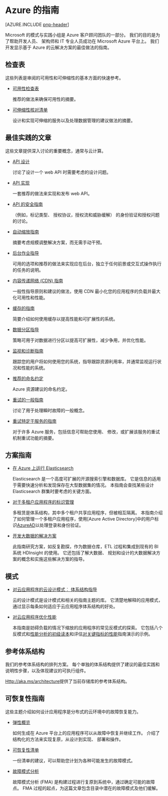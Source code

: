 
<properties
   pageTitle="Azure 指南 |模式和实践 |Microsoft Azure"
   description="最佳做法和 Azure 的指南"
   services=""
   documentationCenter="na"
   authors="bennage"
   manager="marksou"
   editor=""
   tags=""/>

<tags
   ms.service="guidance"
   ms.devlang="na"
   ms.topic="article"
   ms.tgt_pltfrm="na"
   ms.workload="na"
   ms.date="08/17/2016"
   ms.author="christb"/>

# <a name="azure-guidance"></a>Azure 的指南

[AZURE.INCLUDE [pnp-header](../../includes/guidance-pnp-header-include.md)]

Microsoft 的模式与实践小组是 Azure 客户顾问团队的一部分。 我们的目的是为了帮助开发人员、 架构师和 IT 专业人员成功在 Microsoft Azure 平台上。 我们开发显示基于 Azure 的云解决方案的最佳做法的指南。

## <a name="checklists"></a>检查表

这些列表是审阅的可用性和可伸缩性的基本方面的快速参考。 

- [可用性检查表][AvailabilityChecklist] 

    推荐的做法来确保可用性的摘要。

- [可伸缩性核对清单][ScalabilityChecklist]

    设计和实现可伸缩的服务以及处理数据管理的建议做法的摘要。

## <a name="best-practices-articles"></a>最佳实践的文章

这些文章提供深入讨论的重要概念，通常与云计算。 

- [API 设计][APIDesign] 

    讨论了设计一个 web API 时需要考虑的设计问题。

- [API 实现][APIImplementation] 

    一套推荐的做法来实现和发布 web API。

- [API 的安全指南](https://github.com/mspnp/azure-guidance/blob/master/API-security.md) 

    （例如，标记类型、 授权协议，授权流和威胁缓解） 的身份验证和授权问题的讨论。

- [自动缩放指南][AutoscalingGuidance] 

    摘要考虑规模调整解决方案，而无需手动干预。

- [后台作业指导][BackgroundJobsGuidance] 

    可用的选项和推荐的做法来实现应在后台，独立于任何前景或交互式操作执行的任务的说明。

- [内容传递网络 (CDN) 指南][CDNGuidance] 

    一般性指导原则和建议的做法，使用 CDN 最小化您的应用程序的负载并最大化可用性和性能。

- [缓存的指南][CachingGuidance] 

    简要介绍如何使用缓存以提高性能和可扩展性的系统。

- [数据分区指导][DataPartitioningGuidance]

    策略可用于对数据进行分区以提高可扩展性，减少争用，并优化性能。

- [监视和诊断指南][MonitoringandDiagnosticsGuidance] 

    跟踪您的用户将如何使用您的系统，指导跟踪资源利用率，并通常监视运行状况和性能的系统。

- [推荐的命名约定][naming-conventions] 

    Azure 资源建议的命名约定。

- [重试的一般指南][RetryGeneralGuidance] 

    讨论了用于处理瞬时故障的一般概念。

- [重试特定于服务的指南][RetryServiceSpecificGuidance]

    对于许多 Azure 服务，包括信息可帮助您使用、 修改，或扩展该服务的重试机制重试功能的摘要。

## <a name="scenario-guides"></a>方案指南

- [在 Azure 上运行 Elasticsearch][elasticsearch] 
    
    Elasticsearch 是一个高度可扩展的开源搜索引擎和数据库。 它是信息的适用于需要快速分析和发现保存在大型数据集的情况。 本指南会查找某些设计 Elasticsearch 群集时要考虑的关键方面。

- [对于多租户应用程序的标识管理][identity-multitenant] 
    
    多租赁是体系结构，其中多个租户共享应用程序，但被相互隔离。 本指南介绍了如何管理一个多租户应用程序，使用[Azure Active Directory]中的用户标识[AzureAD]以处理登录和身份验证。
    
- [开发大数据的解决方案](https://msdn.microsoft.com/library/dn749874.aspx)

    此指南研究方案，如反复勘探，作为数据仓库，ETL 过程和集成到现有的 BI 系统 HDInsight 的使用。 它还包括了解大数据、 规划和设计的大数据解决方案的概念和实施这些解决方案的指导。
    
## <a name="patterns"></a>模式

- [对云应用程序的云设计模式︰ 体系结构指导](https://msdn.microsoft.com/library/dn568099.aspx)

    云的设计模式是设计模式和相关的指南主题的库。 它清楚地解释的应用模式，通过显示每条如何适应于云应用程序体系结构的好处。
    
- [对云应用程序优化性能](https://github.com/mspnp/performance-optimization)

    本指南是妨碍负载的情况下缩放的应用程序的常见反模式的探索。 它包括八个反模式和[性能分析的初级读本](https://github.com/mspnp/performance-optimization/blob/master/Performance-Analysis-Primer.md)和评估[对关键指标的性能](https://github.com/mspnp/performance-optimization/blob/master/Assessing-System-Performance-Against-KPI.md)指南演示的示例。

## <a name="reference-architectures"></a>参考体系结构

我们的参考体系结构的排列方案。
每个单独的体系结构提供了建议的最佳实践和说明性步骤，以及体现建议的可执行组件。

[Http://aka.ms/architecture](http://aka.ms/architecture)提供了当前存储库的参考体系结构。

## <a name="resiliency-guidance"></a>可恢复性指南

这些主题介绍如何设计应用程序是分布式的云环境中的故障恢复能力。   

- [弹性概览][ResiliencyOvervew]

     如何生成在 Azure 平台上的应用程序可以从故障中恢复并继续工作。 介绍了结构化的方法来实现复原，从设计到实现、 部署和操作。

- [可恢复性清单][resiliency-checklist]

    一份清单的建议，可以帮助您计划为各种可能发生的故障模式。

- [故障模式分析][resiliency-fma] 

    故障模式分析 (FMA) 是构建过程进行复原到系统中，通过确定可能的故障点。 FMA 过程的起点，为这篇文章包含目录中潜在的故障模式及他们缓解。 

<!-- links -->

[AzureAD]: https://azure.microsoft.com/documentation/services/active-directory/

[PerformanceOptimization]: https://github.com/mspnp/performance-optimization

[APIDesign]: ../best-practices-api-design.md
[APIImplementation]: ../best-practices-api-implementation.md
[AutoscalingGuidance]: ../best-practices-auto-scaling.md
[BackgroundJobsGuidance]: ../best-practices-background-jobs.md
[CDNGuidance]: ../best-practices-cdn.md
[CachingGuidance]: ../best-practices-caching.md
[DataPartitioningGuidance]: ../best-practices-data-partitioning.md
[MonitoringandDiagnosticsGuidance]: ../best-practices-monitoring.md
[RetryGeneralGuidance]: ../best-practices-retry-general.md
[RetryServiceSpecificGuidance]: ../best-practices-retry-service-specific.md
[RetryPolicies]: Retry-Policies.md
[ScalabilityChecklist]: ../best-practices-scalability-checklist.md
[AvailabilityChecklist]: ../best-practices-availability-checklist.md
[naming-conventions]: guidance-naming-conventions.md

<!-- guidance projects -->
[elasticsearch]: guidance-elasticsearch.md
[identity-multitenant]: guidance-multitenant-identity.md

<!-- reference architectures -->
[ref-arch-single-vm-windows]: guidance-compute-single-vm.md
[ref-arch-single-vm-linux]: guidance-compute-single-vm-linux.md
[ref-arch-multi-vm]: guidance-compute-multi-vm.md
[ref-arch-3-tier]: guidance-compute-3-tier-vm.md
[ref-arch-n-tier-windows]: guidance-compute-n-tier-vm.md
[ref-arch-n-tier-linux]: guidance-compute-n-tier-vm-linux.md
[ref-arch-multi-dc-windows]: guidance-compute-multiple-datacenters.md
[ref-arch-multi-dc-linux]: guidance-compute-multiple-datacenters-linux.md

<!-- resiliency -->
[resiliency-fma]: guidance-resiliency-failure-mode-analysis.md
[resiliency-checklist]: guidance-resiliency-checklist.md
[ResiliencyOvervew]: guidance-resiliency-overview.md

